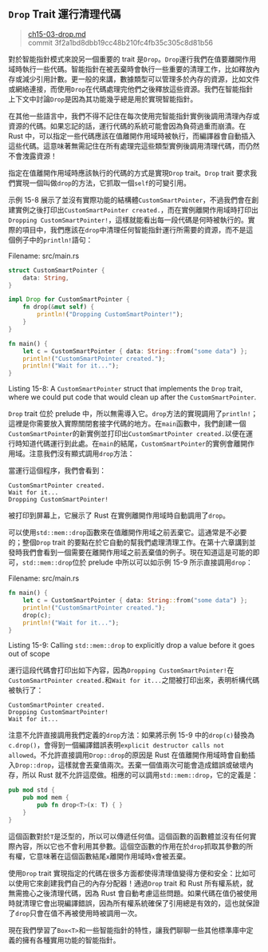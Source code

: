 ## `Drop` Trait 運行清理代碼

> [ch15-03-drop.md](https://github.com/rust-lang/book/blob/master/second-edition/src/ch15-03-drop.md)
> <br>
> commit 3f2a1bd8dbb19cc48b210fc4fb35c305c8d81b56

對於智能指針模式來說另一個重要的 trait 是`Drop`。`Drop`運行我們在值要離開作用域時執行一些代碼。智能指針在被丟棄時會執行一些重要的清理工作，比如釋放內存或減少引用計數。更一般的來講，數據類型可以管理多於內存的資源，比如文件或網絡連接，而使用`Drop`在代碼處理完他們之後釋放這些資源。我們在智能指針上下文中討論`Drop`是因為其功能幾乎總是用於實現智能指針。

在其他一些語言中，我們不得不記住在每次使用完智能指針實例後調用清理內存或資源的代碼。如果忘記的話，運行代碼的系統可能會因為負荷過重而崩潰。在 Rust 中，可以指定一些代碼應該在值離開作用域時被執行，而編譯器會自動插入這些代碼。這意味著無需記住在所有處理完這些類型實例後調用清理代碼，而仍然不會洩露資源！

指定在值離開作用域時應該執行的代碼的方式是實現`Drop` trait。`Drop` trait 要求我們實現一個叫做`drop`的方法，它抓取一個`self`的可變引用。

示例 15-8 展示了並沒有實際功能的結構體`CustomSmartPointer`，不過我們會在創建實例之後打印出`CustomSmartPointer created.`，而在實例離開作用域時打印出`Dropping CustomSmartPointer!`，這樣就能看出每一段代碼是何時被執行的。實際的項目中，我們應該在`drop`中清理任何智能指針運行所需要的資源，而不是這個例子中的`println!`語句：

<span class="filename">Filename: src/main.rs</span>

```rust
struct CustomSmartPointer {
    data: String,
}

impl Drop for CustomSmartPointer {
    fn drop(&mut self) {
        println!("Dropping CustomSmartPointer!");
    }
}

fn main() {
    let c = CustomSmartPointer { data: String::from("some data") };
    println!("CustomSmartPointer created.");
    println!("Wait for it...");
}
```

<span class="caption">Listing 15-8: A `CustomSmartPointer` struct that
implements the `Drop` trait, where we could put code that would clean up after
the `CustomSmartPointer`.</span>

`Drop` trait 位於 prelude 中，所以無需導入它。`drop`方法的實現調用了`println!`；這裡是你需要放入實際關閉套接字代碼的地方。在`main`函數中，我們創建一個`CustomSmartPointer`的新實例並打印出`CustomSmartPointer created.`以便在運行時知道代碼運行到此處。在`main`的結尾，`CustomSmartPointer`的實例會離開作用域。注意我們沒有顯式調用`drop`方法：

當運行這個程序，我們會看到：

```
CustomSmartPointer created.
Wait for it...
Dropping CustomSmartPointer!
```

被打印到屏幕上，它展示了 Rust 在實例離開作用域時自動調用了`drop`。

可以使用`std::mem::drop`函數來在值離開作用域之前丟棄它。這通常是不必要的；整個`Drop` trait 的要點在於它自動的幫我們處理清理工作。在第十六章講到並發時我們會看到一個需要在離開作用域之前丟棄值的例子。現在知道這是可能的即可，`std::mem::drop`位於 prelude 中所以可以如示例 15-9 所示直接調用`drop`：

<span class="filename">Filename: src/main.rs</span>

```rust
fn main() {
    let c = CustomSmartPointer { data: String::from("some data") };
    println!("CustomSmartPointer created.");
    drop(c);
    println!("Wait for it...");
}
```

<span class="caption">Listing 15-9: Calling `std::mem::drop` to explicitly drop
a value before it goes out of scope</span>

運行這段代碼會打印出如下內容，因為`Dropping CustomSmartPointer!`在`CustomSmartPointer created.`和`Wait for it...`之間被打印出來，表明析構代碼被執行了：

```
CustomSmartPointer created.
Dropping CustomSmartPointer!
Wait for it...
```

注意不允許直接調用我們定義的`drop`方法：如果將示例 15-9 中的`drop(c)`替換為`c.drop()`，會得到一個編譯錯誤表明`explicit destructor calls not allowed`。不允許直接調用`Drop::drop`的原因是 Rust 在值離開作用域時會自動插入`Drop::drop`，這樣就會丟棄值兩次。丟棄一個值兩次可能會造成錯誤或破壞內存，所以 Rust 就不允許這麼做。相應的可以調用`std::mem::drop`，它的定義是：

```rust
pub mod std {
    pub mod mem {
        pub fn drop<T>(x: T) { }
    }
}
```

這個函數對於`T`是泛型的，所以可以傳遞任何值。這個函數的函數體並沒有任何實際內容，所以它也不會利用其參數。這個空函數的作用在於`drop`抓取其參數的所有權，它意味著在這個函數結尾`x`離開作用域時`x`會被丟棄。

使用`Drop` trait 實現指定的代碼在很多方面都使得清理值變得方便和安全：比如可以使用它來創建我們自己的內存分配器！通過`Drop` trait 和 Rust 所有權系統，就無需擔心之後清理代碼，因為 Rust 會自動考慮這些問題。如果代碼在值仍被使用時就清理它會出現編譯錯誤，因為所有權系統確保了引用總是有效的，這也就保證了`drop`只會在值不再被使用時被調用一次。

現在我們學習了`Box<T>`和一些智能指針的特性，讓我們聊聊一些其他標準庫中定義的擁有各種實用功能的智能指針。